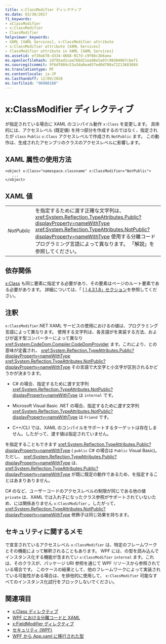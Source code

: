 ```yaml
---
title: x:ClassModifier ディレクティブ
ms.date: 03/30/2017
f1_keywords:
- xClassModifier
- x:ClassModifier
- ClassModifier
helpviewer_keywords:
- XAML [XAML Services], x:ClassModifier attribute
- x:ClassModifier attribute [XAML Services]
- ClassModifier attribute in XAML [XAML Services]
ms.assetid: ef30ab78-d334-4668-917d-c9f66c3b6aea
ms.openlocfilehash: 2d795ad1caa766d21ea98e5a97c98304067cbef1
ms.sourcegitcommit: 9f6df084c53a3da0ea657ed0d708a72213683084
ms.translationtype: MT
ms.contentlocale: ja-JP
ms.lasthandoff: 12/09/2020
ms.locfileid: "96980188"
---
```

# <a name="xclassmodifier-directive"></a>x:ClassModifier ディレクティブ

が指定されている場合に XAML のコンパイル動作 `x:Class` を変更します。 具体的には、アクセスレベル (既定値) を持つ部分を作成するのではなく、指定されたが `class` `Public` `x:Class` アクセスレベルで作成され `NotPublic` ます。 この動作は、生成されたアセンブリのクラスのアクセスレベルに影響します。

## <a name="xaml-attribute-usage"></a>XAML 属性の使用方法

```xaml
<object x:Class="namespace.classname" x:ClassModifier="NotPublic">
   ...
</object>
```

## <a name="xaml-values"></a>XAML 値

|||
|-|-|
|*NotPublic*|を指定するために渡す正確な文字列は、 <xref:System.Reflection.TypeAttributes.Public?displayProperty=nameWithType> <xref:System.Reflection.TypeAttributes.NotPublic?displayProperty=nameWithType> 使用する分離コードプログラミング言語によって異なります。 「解説」を参照してください。|

## <a name="dependencies"></a>依存関係

[x:Class](xclass-directive.md) も同じ要素に指定する必要があり、その要素はページのルート要素である必要があります。 詳細については、「 [ \[ \] 4.3.1.8」セクション](/previous-versions/msp-n-p/ff650760(v=pandp.10))を参照してください。

## <a name="remarks"></a>注釈

`x:ClassModifier`.NET XAML サービスの使用におけるの値は、プログラミング言語によって異なります。 使用する文字列は、各言語がを実装する方法、およびが返す型コンバーターによって異なり <xref:System.CodeDom.Compiler.CodeDomProvider> ます。これにより、との意味が定義され、 <xref:System.Reflection.TypeAttributes.Public?displayProperty=nameWithType> <xref:System.Reflection.TypeAttributes.NotPublic?displayProperty=nameWithType> その言語で大文字と小文字が区別されるかどうかが決まります。

- C# の場合、指定するために渡す文字列 <xref:System.Reflection.TypeAttributes.NotPublic?displayProperty=nameWithType> は `internal` です。

- Microsoft Visual Basic .NET の場合、指定するために渡す文字列 <xref:System.Reflection.TypeAttributes.NotPublic?displayProperty=nameWithType> は `Friend` です。

- C++/CLI では、XAML のコンパイルをサポートするターゲットは存在しません。したがって、渡す値は指定されていません。

を指定することもできます <xref:System.Reflection.TypeAttributes.Public?displayProperty=nameWithType> ( `public` C# の場合は `Public` Visual Basic)。ただし、 <xref:System.Reflection.TypeAttributes.Public?displayProperty=nameWithType> は、 <xref:System.Reflection.TypeAttributes.Public?displayProperty=nameWithType> が既に既定の動作であるため、を指定することはあまりありません。

C# のなど、ユーザーコードのアクセスレベルの制限が同じである他の値 `private` は、XAML では入れ子になったクラス参照がサポートされていないため、には関係ありません `x:ClassModifier` 。したがって、 <xref:System.Reflection.TypeAttributes.NotPublic?displayProperty=nameWithType> 修飾子は同じ効果を持ちます。

## <a name="security-notes"></a>セキュリティに関するメモ

で宣言されているアクセスレベル `x:ClassModifier` は、特定のフレームワークとその機能によって解釈されることもあります。 WPF には、の型を読み込んでインスタンス化する機能が含まれてい `x:ClassModifier` `internal` ます。これは、そのクラスが、パッケージ URI 参照を通じて WPF リソースから参照されている場合です。 このケースの結果として、他のフレームワークによって実装されている可能性がある場合は、を排他的に使用して、 `x:ClassModifier` 可能なすべてのインスタンス化試行をブロックしないでください。

## <a name="see-also"></a>関連項目

- [x:Class ディレクティブ](xclass-directive.md)
- [WPF における分離コードと XAML](../framework/wpf/advanced/code-behind-and-xaml-in-wpf.md)
- [x:FieldModifier ディレクティブ](xfieldmodifier-directive.md)
- [セキュリティ (WPF)](../framework/wpf/security-wpf.md)
- [WPF から App.xaml に移行された型](../framework/wpf/advanced/types-migrated-from-wpf-to-system.md)
